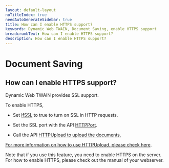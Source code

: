 ```yaml
---
layout: default-layout
noTitleIndex: true
needAutoGenerateSidebar: true
title: How can I enable HTTPS support?
keywords: Dynamic Web TWAIN, Document Saving, enable HTTPS support
breadcrumbText: How can I enable HTTPS support?
description: How can I enable HTTPS support?
---
```


# Document Saving

## How can I enable HTTPS support?

Dynamic Web TWAIN provides SSL support.

To enable HTTPS,

- Set <a href="https://www.dynamsoft.com/web-twain/docs/info/api/WebTwain_IO.html?ver=latest#ifssl" target="_blank">IfSSL</a> to true to turn on SSL in HTTP requests.

- Set the SSL port with the API <a href="https://www.dynamsoft.com/web-twain/docs/info/api/WebTwain_IO.html?ver=latest#httpport" target="_blank">HTTPPort</a>.

- Call the API <a href="https://www.dynamsoft.com/web-twain/docs/info/api/WebTwain_IO.html?ver=latest#httpupload" target="_blank">HTTPUpload to upload the documents.

For more information on how to use HTTPUpload, please check <a href="https://www.dynamsoft.com/web-twain/docs/info/api/WebTwain_IO.html?ver=latest#httpupload" target="_blank">here</a>.

Note that if you use this feature, you need to enable HTTPS on the server. For how to enable HTTPS, please check out the manual of your webserver.
